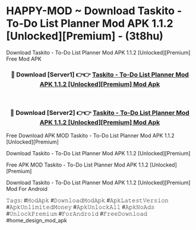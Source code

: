 # HAPPY-MOD ~ Download Taskito - To-Do List Planner Mod APK 1.1.2 [Unlocked][Premium] - (3t8hu)
Download Taskito - To-Do List Planner Mod APK 1.1.2 [Unlocked][Premium] Free Mod APK

<div align="center">
<h3>🔴 Download [Server1] 👉👉 <a href="https://apk-comot.site?title=Taskito_-_To-Do_List_Planner_Mod_APK_1.1.2_[Unlocked][Premium]">Taskito - To-Do List Planner Mod APK 1.1.2 [Unlocked][Premium] Mod Apk</a></h3><br>

<h3>🔴 Download [Server2] 👉👉 <a href="https://apk-comot.site?title=Taskito_-_To-Do_List_Planner_Mod_APK_1.1.2_[Unlocked][Premium]">Taskito - To-Do List Planner Mod APK 1.1.2 [Unlocked][Premium] Mod Apk</a></h3>
</div>


Free Download APK MOD Taskito - To-Do List Planner Mod APK 1.1.2 [Unlocked][Premium]

Download Taskito - To-Do List Planner Mod APK 1.1.2 [Unlocked][Premium] 

Free APK MOD Taskito - To-Do List Planner Mod APK 1.1.2 [Unlocked][Premium] 

Download Taskito - To-Do List Planner Mod APK 1.1.2 [Unlocked][Premium] Mod For Android

𝚃𝚊𝚐𝚜: #𝙼𝚘𝚍𝙰𝚙𝚔 #𝙳𝚘𝚠𝚗𝚕𝚘𝚊𝚍𝙼𝚘𝚍𝙰𝚙𝚔 #𝙰𝚙𝚔𝙻𝚊𝚝𝚎𝚜𝚝𝚅𝚎𝚛𝚜𝚒𝚘𝚗 #𝙰𝚙𝚔𝚄𝚗𝚕𝚒𝚖𝚒𝚝𝚎𝚍𝙼𝚘𝚗𝚎𝚢 #𝙰𝚙𝚔𝚄𝚗𝚕𝚘𝚌𝚔𝙰𝚕𝚕 #𝙰𝚙𝚔𝙽𝚘𝙰𝚍𝚜 #𝚄𝚗𝚕𝚘𝚌𝚔𝙿𝚛𝚎𝚖𝚒𝚞𝚖 #𝙵𝚘𝚛𝙰𝚗𝚍𝚛𝚘𝚒𝚍 #𝙵𝚛𝚎𝚎𝙳𝚘𝚠𝚗𝚕𝚘𝚊𝚍 #home_design_mod_apk
